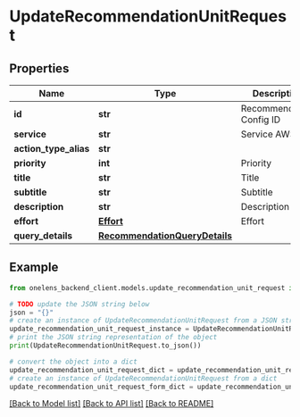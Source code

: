 # UpdateRecommendationUnitRequest


## Properties

Name | Type | Description | Notes
------------ | ------------- | ------------- | -------------
**id** | **str** | Recommendation Config ID | 
**service** | **str** | Service AWS etc. | 
**action_type_alias** | **str** |  | [optional] 
**priority** | **int** | Priority | 
**title** | **str** | Title | 
**subtitle** | **str** | Subtitle | [optional] 
**description** | **str** | Description | 
**effort** | [**Effort**](Effort.md) | Effort | 
**query_details** | [**RecommendationQueryDetails**](RecommendationQueryDetails.md) |  | 

## Example

```python
from onelens_backend_client.models.update_recommendation_unit_request import UpdateRecommendationUnitRequest

# TODO update the JSON string below
json = "{}"
# create an instance of UpdateRecommendationUnitRequest from a JSON string
update_recommendation_unit_request_instance = UpdateRecommendationUnitRequest.from_json(json)
# print the JSON string representation of the object
print(UpdateRecommendationUnitRequest.to_json())

# convert the object into a dict
update_recommendation_unit_request_dict = update_recommendation_unit_request_instance.to_dict()
# create an instance of UpdateRecommendationUnitRequest from a dict
update_recommendation_unit_request_form_dict = update_recommendation_unit_request.from_dict(update_recommendation_unit_request_dict)
```
[[Back to Model list]](../README.md#documentation-for-models) [[Back to API list]](../README.md#documentation-for-api-endpoints) [[Back to README]](../README.md)


